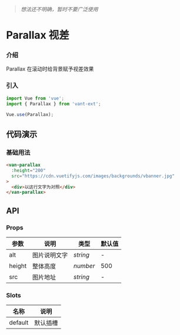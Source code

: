 > _想法还不明确，暂时不要广泛使用_

# Parallax 视差

### 介绍

Parallax 在滚动时给背景赋予视差效果

### 引入

```js
import Vue from 'vue';
import { Parallax } from 'vant-ext';

Vue.use(Parallax);
```

## 代码演示

### 基础用法

```html
<van-parallax
  :height="200"
  src="https://cdn.vuetifyjs.com/images/backgrounds/vbanner.jpg"
>
  <div>以这行文字为对照</div>
</van-parallax>
```

## API

### Props

| 参数   | 说明         | 类型     | 默认值 |
| ------ | ------------ | -------- | ------ |
| alt    | 图片说明文字 | _string_ | -      |
| height | 整体高度     | _number_ | 500    |
| src    | 图片地址     | _string_ | -      |

### Slots

| 名称    | 说明     |
| ------- | -------- |
| default | 默认插槽 |
